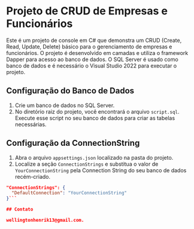  
# Projeto de CRUD de Empresas e Funcionários

Este é um projeto de console em C# que demonstra um CRUD (Create, Read, Update, Delete) básico para o gerenciamento de empresas e funcionários. O projeto é desenvolvido em camadas e utiliza o framework Dapper para acesso ao banco de dados. O SQL Server é usado como banco de dados e é necessário o Visual Studio 2022 para executar o projeto.

## Configuração do Banco de Dados

1. Crie um banco de dados no SQL Server.
2. No diretório raiz do projeto, você encontrará o arquivo `script.sql`. Execute esse script no seu banco de dados para criar as tabelas necessárias.

## Configuração da ConnectionString

1. Abra o arquivo `appsettings.json` localizado na pasta do projeto.
2. Localize a seção `ConnectionStrings` e substitua o valor de `YourConnectionString` pela Connection String do seu banco de dados recém-criado.

```json
"ConnectionStrings": {
  "DefaultConnection": "YourConnectionString"
}```

## Contato 

wellingtonhenrik13@gmail.com.

